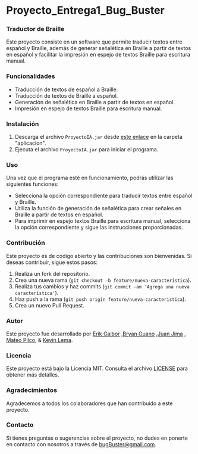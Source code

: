 # Proyecto_Entrega1_Bug_Buster
### Traductor de Braille

Este proyecto consiste en un software que permite traducir textos entre español y Braille, además de generar señalética en Braille a partir de textos en español y facilitar la impresión en espejo de textos Braille para escritura manual.

### Funcionalidades

- Traducción de textos de español a Braille.
- Traducción de textos de Braille a español.
- Generación de señalética en Braille a partir de textos en español.
- Impresión en espejo de textos Braille para escritura manual.

### Instalación

1. Descarga el archivo `ProyectoIA.jar` desde [este enlace](https://github.com/EriikJG/Proyecto_Entrega1_Bug_Buster.git) en la carpeta "aplicacion".
2. Ejecuta el archivo `ProyectoIA.jar` para iniciar el programa.

### Uso

Una vez que el programa esté en funcionamiento, podrás utilizar las siguientes funciones:

- Selecciona la opción correspondiente para traducir textos entre español y Braille.
- Utiliza la función de generación de señalética para crear señales en Braille a partir de textos en español.
- Para imprimir en espejo textos Braille para escritura manual, selecciona la opción correspondiente y sigue las instrucciones proporcionadas.

### Contribución

Este proyecto es de código abierto y las contribuciones son bienvenidas. Si deseas contribuir, sigue estos pasos:

1. Realiza un fork del repositorio.
2. Crea una nueva rama (`git checkout -b feature/nueva-caracteristica`).
3. Realiza tus cambios y haz commits (`git commit -am 'Agrega una nueva característica'`).
4. Haz push a la rama (`git push origin feature/nueva-caracteristica`).
5. Crea un nuevo Pull Request.

### Autor

Este proyecto fue desarrollado por [Erik Gaibor](https://github.com/EriikJG) ,[Bryan Guano](https://github.com/BryanGuano02) ,[Juan Jima](https://github.com/Juanjo-Jima) , [Mateo Pilco](https://github.com/SebasPM15),  & [Kevin Lema](https://github.com/K3v1n17).

### Licencia

Este proyecto está bajo la Licencia MIT. Consulta el archivo [LICENSE](LICENSE) para obtener más detalles.

### Agradecimientos

Agradecemos a todos los colaboradores que han contribuido a este proyecto.

### Contacto

Si tienes preguntas o sugerencias sobre el proyecto, no dudes en ponerte en contacto con nosotros a través de [bugBuster@gmail.com]().
